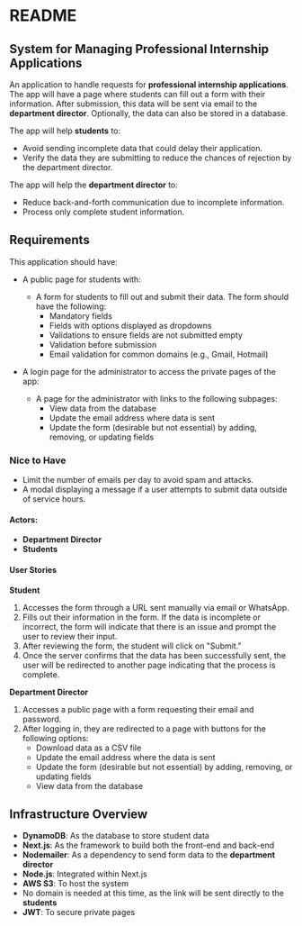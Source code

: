 # README

## System for Managing Professional Internship Applications

An application to handle requests for **professional internship applications**. The app will have a page where students can fill out a form with their information. After submission, this data will be sent via email to the **department director**. Optionally, the data can also be stored in a database.

The app will help **students** to:

- Avoid sending incomplete data that could delay their application.
- Verify the data they are submitting to reduce the chances of rejection by the department director.

The app will help the **department director** to:

- Reduce back-and-forth communication due to incomplete information.
- Process only complete student information.

## Requirements

This application should have:

- A public page for students with:

  - A form for students to fill out and submit their data. The form should have the following:
    - Mandatory fields
    - Fields with options displayed as dropdowns
    - Validations to ensure fields are not submitted empty
    - Validation before submission
    - Email validation for common domains (e.g., Gmail, Hotmail)

- A login page for the administrator to access the private pages of the app:
  - A page for the administrator with links to the following subpages:
    - View data from the database
    - Update the email address where data is sent
    - Update the form (desirable but not essential) by adding, removing, or updating fields

### Nice to Have

- Limit the number of emails per day to avoid spam and attacks.
- A modal displaying a message if a user attempts to submit data outside of service hours.

#### Actors:

- **Department Director**
- **Students**

#### User Stories

**Student**

1. Accesses the form through a URL sent manually via email or WhatsApp.
2. Fills out their information in the form. If the data is incomplete or incorrect, the form will indicate that there is an issue and prompt the user to review their input.
3. After reviewing the form, the student will click on "Submit."
4. Once the server confirms that the data has been successfully sent, the user will be redirected to another page indicating that the process is complete.

**Department Director**

1. Accesses a public page with a form requesting their email and password.
2. After logging in, they are redirected to a page with buttons for the following options:
   - Download data as a CSV file
   - Update the email address where the data is sent
   - Update the form (desirable but not essential) by adding, removing, or updating fields
   - View data from the database

## Infrastructure Overview

- **DynamoDB**: As the database to store student data
- **Next.js**: As the framework to build both the front-end and back-end
- **Nodemailer**: As a dependency to send form data to the **department director**
- **Node.js**: Integrated within Next.js
- **AWS S3**: To host the system
- No domain is needed at this time, as the link will be sent directly to the **students**
- **JWT**: To secure private pages
